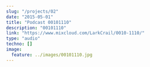 ```yaml
---
slug: "/projects/02"
date: "2015-05-01"
title: "Podcast 00101110"
description: "00101110"
link: "https://www.mixcloud.com/LarkCrail/0010-1110/"
type: "audio"
techno: []
image:
  feature: ../images/00101110.jpg
---
```

